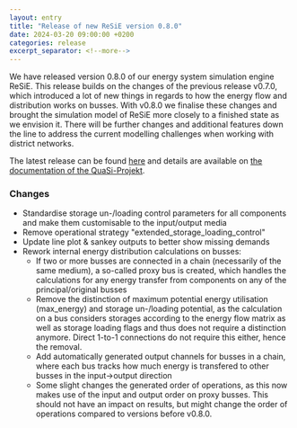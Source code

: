```yaml
---
layout: entry
title: "Release of new ReSiE version 0.8.0"
date: 2024-03-20 09:00:00 +0200
categories: release
excerpt_separator: <!--more-->
---
```


We have released version 0.8.0 of our energy system simulation engine ReSiE. This release builds on the changes of the previous release v0.7.0, which introduced a lot of new things in regards to how the energy flow and distribution works on busses. With v0.8.0 we finalise these changes and brought the simulation model of ReSiE more closely to a finished state as we envision it. There will be further changes and additional features down the line to address the current modelling challenges when working with district networks.

The latest release can be found [here](https://github.com/QuaSi-Software/resie/releases) and details are available on [the documentation of the QuaSi-Projekt](https://quasi-software.readthedocs.io).

<!--more-->

### Changes

* Standardise storage un-/loading control parameters for all components and make them customisable to the input/output media
* Remove operational strategy "extended_storage_loading_control"
* Update line plot & sankey outputs to better show missing demands
* Rework internal energy distribution calculations on busses:
    * If two or more busses are connected in a chain (necessarily of the same medium), a so-called proxy bus is created, which handles the calculations for any energy transfer from components on any of the principal/original busses
    * Remove the distinction of maximum potential energy utilisation (max_energy) and storage un-/loading potential, as the calculation on a bus considers storages according to the energy flow matrix as well as storage loading flags and thus does not require a distinction anymore. Direct 1-to-1 connections do not require this either, hence the removal.
    * Add automatically generated output channels for busses in a chain, where each bus tracks how much energy is transfered to other busses in the input->output direction
    * Some slight changes the generated order of operations, as this now makes use of the input and output order on proxy busses. This should not have an impact on results, but might change the order of operations compared to versions before v0.8.0.
